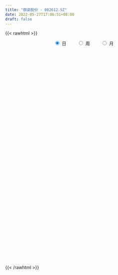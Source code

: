 ```yaml
---
title: "朗姿股份 - 002612.SZ"
date: 2022-05-27T17:06:51+08:00
draft: false
---
```

{{< rawhtml >}}
    <div style="text-align: center">
        <label style="padding: 1rem;"><input style="margin-right: .5rem" type="radio" name="period" value="D" checked onclick="period_change(this)">日</label>
        <label style="padding: 1rem;"><input style="margin-right: .5rem" type="radio" name="period" value="W" onclick="period_change(this)">周</label>
        <label style="padding: 1rem;"><input style="margin-right: .5rem" type="radio" name="period" value="M" onclick="period_change(this)">月</label>
    </div>
    <div id="chart" style="height: 700px;"></div> 
    <script type="text/javascript">
        const D_v = [310631.36,425693.3,409890.22,344516.29,262162.11,371161.93,267920.85,376290.76,385379.38,337980.72,386288.9,343400.74,258815.56,250822.37,29367.0,24823.0,506284.8,424571.16,536914.5600000001,269111.89,269158.44,255963.51,375564.66,415503.41,367550.39,293702.7,212764.24,214907.26,286503.15,251969.44,162616.78,231415.96,204926.69,167167.78,246007.13,169792.48,178395.83,139246.17,157428.24,136965.64,264406.55,207703.53,144539.77,97671.11,121787.31,140296.24,151055.47,146190.39,198670.14,220485.63,168767.34,130210.46,149499.56,176443.77,156680.26,116673.11,117609.89,98645.2,99963.13,237438.19,216200.37,121372.46,100982.26,179048.1,142438.53,195110.05,121653.25,157833.96,198913.76,126090.48,111410.86,102300.83,83671.05,125235.09,118481.69,116222.72,90780.9,87936.57,162422.75,129323.47,85417.24,75811.0,67482.25,70230.21,103222.95,94545.6,156617.04,187710.48,129155.0,95420.63,215328.95,346995.33,280716.19,268784.33,137795.52,228022.8,335657.93,464150.95,632399.55,581780.03,406167.5,308202.06,373845.22,607247.16,537164.3100000001,358149.77,294947.93,238737.59,216583.17,320311.86,389807.46,488548.23,479246.72,349982.71,339636.25,269777.85,275332.05,197838.3,169878.99,180676.34,151694.61,261870.09,239035.59,188687.92,181365.14,220607.14,172977.75,237407.06,295436.86,223906.06,132229.25,140266.33,111567.04,123274.46,75512.71,119253.71,230823.71,154209.93,118381.1,300237.5,323427.09,154789.0,149615.17,127547.0,112069.0,135772.15,84406.32,94372.0,78860.81,111310.88,104272.94,62323.0,86225.21,83985.28,82692.96,57569.62,62296.6,133010.07,81426.18,116272.72,74344.25,172850.37,101552.55,70447.46,73184.02,56023.0,101580.19,55247.06,79709.94,66921.48,53304.42,68243.34,43914.5,60995.04,71849.06,48566.0,52936.0,57052.92,65514.0,51969.75,81263.5,68745.18,85278.34,76967.4,40039.4,99208.88,86696.0,110563.75,121212.08,280702.72,206278.77,107916.6,108404.27,213749.73,169510.27,196828.39,149701.48,127467.82,130612.34,139658.62,121015.64,145973.06,118692.72,245003.02,160208.42,85236.6,66078.44,108467.24,66451.24,160181.41,102875.45,88023.21,139533.29,110371.02,65632.35,61821.55,75851.0,85584.2,74757.58,79432.64,56498.0,186649.81,121936.4,57782.84,103674.92,171058.36,373524.77,348617.26,183083.62,258299.24,201940.87,171515.2,213859.2,243024.73,176067.13,117454.67,119386.6,227368.59,249129.51,158009.97,268820.47,313760.68,266453.62,169789.66,170311.92,111561.48,132291.48,75137.86,86347.0,94587.28]
const D_histogram = [0.0,0.1427026781,0.2522410762,0.2275002694,0.2259178828,0.4331264765,0.5265960284,0.821099809,0.9255740194,1.2230050102,1.2855942842,1.0888599805,0.8807525604,0.5266488123,-0.1457857684,-0.9421989198,-1.4381840495,-1.7641645115,-2.1305438366,-2.2857140884,-2.4118620609,-2.2946030995,-1.9216884029,-1.3072995695,-0.7103180431,-0.2756933634,-0.069002603,0.1769517181,0.5540941375,0.7146311033,0.7217524997,0.7340758877,0.5380442533,0.417717353,0.1402617993,0.0721966415,-0.119352822,-0.1731317866,-0.1906200727,-0.233482291,-0.057977143,-0.1066643952,-0.2541852401,-0.2847239159,-0.2160780677,-0.1241092163,-0.1599064012,-0.3003472747,-0.6317090074,-0.885236455,-0.9642663616,-0.9282221303,-0.8051474882,-0.6098043704,-0.453319957,-0.3321904502,-0.2879529947,-0.2272023143,-0.1038850846,0.1124085323,0.1252180346,0.1358897179,0.1296742475,0.2239472429,0.2187606414,0.1356917428,0.0901778554,0.005289084,0.0865064313,0.1850563762,0.2435715843,0.226146111,0.2061928938,0.1437498795,0.0742134072,0.0841172185,0.0595006268,0.0814106906,0.211558904,0.304602897,0.3483972597,0.3601475973,0.363778249,0.3287531813,0.2814352373,0.2659038152,0.251996581,0.1352392534,0.130861193,0.1457973954,0.2253309587,0.3859805823,0.2754643815,0.0205739507,-0.1098287474,-0.0000417765,0.2717670756,0.6487671453,0.9428220665,1.2126353896,1.2288993538,1.1859746131,1.0844388196,1.0894166328,1.061408316,0.8228737251,0.664039867,0.4605036507,0.235378103,0.1126467282,0.2504477122,0.2955000428,0.348945346,0.3044986379,0.298610272,0.1531443932,-0.0923129278,-0.2354792294,-0.3154242559,-0.4216712526,-0.5129842087,-0.4217785474,-0.3616687992,-0.2959345074,-0.2849676338,-0.2412447726,-0.1863913917,-0.0619182807,-0.0131500985,-0.0934927391,-0.1475883206,-0.2407728412,-0.2579355759,-0.324240944,-0.3424664484,-0.3141424016,-0.4903452701,-0.5163530172,-0.5248150329,-0.2902582054,-0.1773067726,-0.0758927979,-0.0219533065,-0.0216072919,-0.0241890429,-0.1024438793,-0.166357504,-0.1601168174,-0.1526248108,-0.2088492221,-0.2715921616,-0.278353142,-0.2132989785,-0.2127320679,-0.1768245336,-0.1438580302,-0.0930753559,-0.1778037452,-0.1766950651,-0.2541815086,-0.2505677568,-0.1236263578,-0.0661571476,-0.0499881918,-0.0846898178,-0.0835318034,-0.1223092908,-0.1550880808,-0.2120295099,-0.2181060807,-0.1831895957,-0.2203569834,-0.216015216,-0.2536764746,-0.2008783528,-0.1262389746,-0.0396203855,0.0551615672,0.1116752089,0.1148207036,0.1664142724,0.2312503574,0.2902498878,0.2863154202,0.2897138937,0.3351606407,0.2934115801,0.3185068949,0.2545458088,0.3538805607,0.3797971373,0.3906575849,0.3861541958,0.4447673165,0.4405751291,0.4587747034,0.3409523281,0.2715468784,0.2284877148,0.1028464469,-0.1071325441,-0.3887154655,-0.5221182347,-0.4319314341,-0.3853121166,-0.3299132894,-0.3049871563,-0.2295728289,-0.1891230675,-0.1314345073,-0.0669419192,-0.0294927041,0.0599479256,0.0782331288,0.0839678246,0.0717714542,0.0098832361,-0.0761000529,-0.1852683648,-0.1790172846,-0.2171295657,-0.127392758,-0.094677157,-0.0679299058,-0.0097947415,0.1007264334,0.2961329403,0.4138482419,0.3149336139,0.2544619995,0.1791942913,0.0433067249,0.094704962,0.1559191114,0.1763253551,0.1869131532,0.1782405408,0.2022166274,0.2972690117,0.3086803885,0.4571802689,0.5270628523,0.5485485834,0.5028619959,0.4731196635,0.4264100926,0.267157888,0.1561482328,0.0763722526,0.0086936763]
const D_fast = [0.0,0.1783783476,0.3509770148,0.3831112753,0.4380083594,0.7534985722,0.9786171313,1.4783958641,1.8142635794,2.4174458227,2.8014336677,2.8769143592,2.8889950792,2.6665535342,1.9576725113,0.92570963,0.0701784879,-0.6968431019,-1.5958583862,-2.3224571601,-3.0515706478,-3.5079624613,-3.6154698654,-3.3279059244,-2.9085039087,-2.5428025698,-2.3533624603,-2.0631702096,-1.5475042559,-1.2083095142,-1.0207499929,-0.8249076329,-0.8864282041,-0.9023257661,-1.14471587,-1.1947318674,-1.4161195364,-1.5131814476,-1.5783247519,-1.679557543,-1.5185466808,-1.5939000317,-1.8049671866,-1.9066868415,-1.8920605102,-1.8311189628,-1.906892748,-2.1224204401,-2.6117094247,-3.0865459861,-3.4066424831,-3.6026537843,-3.6808660143,-3.6379739891,-3.594819565,-3.5567376707,-3.5844884638,-3.580538362,-3.4831924034,-3.2387966535,-3.1946826426,-3.1500385298,-3.1238354383,-2.9735756322,-2.9240720733,-2.9732180362,-2.9961874598,-3.0797539602,-2.9769100051,-2.8320959661,-2.7126878619,-2.6735768075,-2.6419818013,-2.6684873456,-2.7194704662,-2.6885373502,-2.6982787853,-2.6560160488,-2.4729781094,-2.3037833921,-2.1728897146,-2.0711024776,-1.9765272637,-1.9293640361,-1.9063231708,-1.855378639,-1.8062867279,-1.8892342423,-1.8608970043,-1.8095114532,-1.6736451501,-1.416500381,-1.4581504864,-1.7078974295,-1.8657573145,-1.7559807877,-1.4162301667,-0.8770383106,-0.3472778729,0.2256942977,0.5491831003,0.8027520129,0.9723259243,1.2496578957,1.4870016579,1.4541854983,1.4613616069,1.3729513033,1.2066702813,1.1121005886,1.3125135006,1.431440842,1.5721224816,1.6038004331,1.6725646351,1.5653848546,1.2968493017,1.0948131927,0.9360121022,0.7243472923,0.5047882841,0.4905493086,0.460241857,0.4519925219,0.3917174871,0.3751291551,0.3833846881,0.4923782289,0.5378588864,0.434143061,0.3431503994,0.1897726685,0.1081260398,-0.0392395643,-0.1430816808,-0.1932932343,-0.4920824204,-0.6471784217,-0.7868441957,-0.6248519196,-0.55622718,-0.4737864047,-0.42533524,-0.4303910483,-0.43902006,-0.5428858663,-0.6483888669,-0.6821773847,-0.7128415808,-0.8212782976,-0.9519192775,-1.0282685435,-1.0165391246,-1.0691552309,-1.07745383,-1.0804518342,-1.0529379988,-1.1821173244,-1.2251824106,-1.3662142313,-1.4252424186,-1.3292076091,-1.2882776858,-1.284605778,-1.3404798585,-1.3602047949,-1.429559605,-1.5011104151,-1.6110592217,-1.6716623127,-1.6825432266,-1.7747998602,-1.8244618967,-1.9255422741,-1.9229637404,-1.8798841059,-1.8031706132,-1.6945982687,-1.6101658247,-1.5783151541,-1.4851180173,-1.3624693429,-1.2309073405,-1.1632629531,-1.0874360061,-0.9581990989,-0.9265952645,-0.821873226,-0.8221978599,-0.6343929679,-0.5135271069,-0.4050022631,-0.3129671033,-0.1431621535,-0.0372105586,0.0956826916,0.0630983983,0.0615796682,0.0756424333,-0.0242872229,-0.2610493498,-0.6398111376,-0.9037434655,-0.9215395234,-0.9712482351,-0.9983277302,-1.0496483862,-1.0316272661,-1.0384582715,-1.0136283382,-0.9658712299,-0.9357951908,-0.8313675797,-0.7935240943,-0.7667974423,-0.7610509492,-0.8204683583,-0.9254766605,-1.0809620636,-1.1194653045,-1.2118599771,-1.1539713589,-1.1449250471,-1.1351602724,-1.0794737934,-0.9437710102,-0.6743312683,-0.4531539062,-0.4733351306,-0.4701912452,-0.5006603806,-0.6257212658,-0.5506467882,-0.4504528609,-0.3859652784,-0.3286491921,-0.2927616693,-0.2182314258,-0.0488617886,0.0397196854,0.302514633,0.5041629295,0.6627858064,0.7428147179,0.8313523014,0.8912452536,0.798782521,0.726809924,0.666127007,0.6006218497]
const D_slow = [0.0,0.0356756695,0.0987359386,0.1556110059,0.2120904766,0.3203720957,0.4520211028,0.6572960551,0.88868956,1.1944408125,1.5158393835,1.7880543787,2.0082425188,2.1399047219,2.1034582798,1.8679085498,1.5083625374,1.0673214096,0.5346854504,-0.0367430717,-0.6397085869,-1.2133593618,-1.6937814625,-2.0206063549,-2.1981858657,-2.2671092065,-2.2843598572,-2.2401219277,-2.1015983933,-1.9229406175,-1.7425024926,-1.5589835207,-1.4244724573,-1.3200431191,-1.2849776693,-1.2669285089,-1.2967667144,-1.3400496611,-1.3877046792,-1.446075252,-1.4605695377,-1.4872356365,-1.5507819465,-1.6219629255,-1.6759824425,-1.7070097465,-1.7469863468,-1.8220731655,-1.9800004173,-2.2013095311,-2.4423761215,-2.674431654,-2.8757185261,-3.0281696187,-3.1414996079,-3.2245472205,-3.2965354692,-3.3533360477,-3.3793073189,-3.3512051858,-3.3199006771,-3.2859282477,-3.2535096858,-3.1975228751,-3.1428327147,-3.108909779,-3.0863653152,-3.0850430442,-3.0634164364,-3.0171523423,-2.9562594462,-2.8997229185,-2.848174695,-2.8122372252,-2.7936838734,-2.7726545687,-2.7577794121,-2.7374267394,-2.6845370134,-2.6083862892,-2.5212869742,-2.4312500749,-2.3403055127,-2.2581172173,-2.187758408,-2.1212824542,-2.058283309,-2.0244734956,-1.9917581974,-1.9553088485,-1.8989761088,-1.8024809633,-1.7336148679,-1.7284713802,-1.7559285671,-1.7559390112,-1.6879972423,-1.525805456,-1.2900999393,-0.9869410919,-0.6797162535,-0.3832226002,-0.1121128953,0.1602412629,0.4255933419,0.6313117732,0.7973217399,0.9124476526,0.9712921783,0.9994538604,1.0620657884,1.1359407991,1.2231771356,1.2993017951,1.3739543631,1.4122404614,1.3891622295,1.3302924221,1.2514363581,1.146018545,1.0177724928,0.912327856,0.8219106562,0.7479270293,0.6766851209,0.6163739277,0.5697760798,0.5542965096,0.551008985,0.5276358002,0.49073872,0.4305455097,0.3660616158,0.2850013797,0.1993847676,0.1208491672,-0.0017371503,-0.1308254046,-0.2620291628,-0.3345937142,-0.3789204073,-0.3978936068,-0.4033819334,-0.4087837564,-0.4148310171,-0.440441987,-0.482031363,-0.5220605673,-0.56021677,-0.6124290755,-0.6803271159,-0.7499154014,-0.8032401461,-0.856423163,-0.9006292964,-0.936593804,-0.9598626429,-1.0043135792,-1.0484873455,-1.1120327227,-1.1746746619,-1.2055812513,-1.2221205382,-1.2346175862,-1.2557900406,-1.2766729915,-1.3072503142,-1.3460223344,-1.3990297118,-1.453556232,-1.4993536309,-1.5544428768,-1.6084466808,-1.6718657994,-1.7220853876,-1.7536451313,-1.7635502277,-1.7497598359,-1.7218410336,-1.6931358577,-1.6515322896,-1.5937197003,-1.5211572283,-1.4495783733,-1.3771498999,-1.2933597397,-1.2200068446,-1.1403801209,-1.0767436687,-0.9882735286,-0.8933242442,-0.795659848,-0.6991212991,-0.5879294699,-0.4777856877,-0.3630920118,-0.2778539298,-0.2099672102,-0.1528452815,-0.1271336698,-0.1539168058,-0.2510956722,-0.3816252308,-0.4896080893,-0.5859361185,-0.6684144408,-0.7446612299,-0.8020544371,-0.849335204,-0.8821938309,-0.8989293107,-0.9063024867,-0.8913155053,-0.8717572231,-0.8507652669,-0.8328224034,-0.8303515944,-0.8493766076,-0.8956936988,-0.94044802,-0.9947304114,-1.0265786009,-1.0502478901,-1.0672303666,-1.069679052,-1.0444974436,-0.9704642086,-0.8670021481,-0.7882687446,-0.7246532447,-0.6798546719,-0.6690279907,-0.6453517502,-0.6063719723,-0.5622906335,-0.5155623453,-0.4710022101,-0.4204480532,-0.3461308003,-0.2689607032,-0.1546656359,-0.0228999229,0.114237223,0.239952722,0.3582326379,0.464835161,0.531624633,0.5706616912,0.5897547544,0.5919281735]
const D_data = [['2021-05-18', 54.2123, 55.7229, 53.1688, 56.7167],['2021-05-19', 55.6533, 57.959, 54.4608, 61.1988],['2021-05-20', 56.8658, 58.3962, 56.8658, 63.0572],['2021-05-21', 58.1378, 57.154, 54.0732, 59.4994],['2021-05-24', 56.7565, 57.5813, 55.7328, 58.8335],['2021-05-25', 57.5714, 61.0596, 56.7664, 62.133],['2021-05-26', 61.7156, 60.8907, 59.6584, 62.5106],['2021-05-27', 60.2845, 65.0846, 58.1577, 66.5455],['2021-05-28', 64.6075, 64.5976, 64.5976, 69.5468],['2021-05-31', 64.6572, 69.1194, 63.3852, 70.4313],['2021-06-01', 69.8747, 68.3542, 65.1442, 71.1567],['2021-06-02', 66.0883, 65.9293, 62.61, 67.271],['2021-06-03', 64.5976, 65.7504, 63.9119, 68.0759],['2021-06-04', 64.5976, 63.256, 62.6696, 66.3169],['2021-06-07', 56.9353, 56.9353, 56.9353, 56.9353],['2021-06-08', 51.2408, 51.2408, 51.2408, 51.2408],['2021-06-09', 48.7563, 50.7837, 48.7563, 55.5539],['2021-06-10', 48.9948, 49.5811, 48.1401, 51.847],['2021-06-11', 49.8197, 45.745, 44.9301, 50.3464],['2021-06-15', 46.709, 45.2382, 44.9003, 46.8482],['2021-06-16', 44.7214, 42.9027, 42.8431, 45.4668],['2021-06-17', 43.9959, 43.9065, 43.0121, 44.5624],['2021-06-18', 43.9264, 46.5401, 43.0319, 46.9078],['2021-06-21', 45.7947, 50.6843, 45.6059, 51.1812],['2021-06-22', 50.4557, 52.6421, 49.7501, 53.9638],['2021-06-23', 52.6421, 52.6918, 51.1812, 54.6198],['2021-06-24', 52.5526, 51.1116, 50.8333, 53.2185],['2021-06-25', 51.5787, 52.5526, 51.2309, 54.1427],['2021-06-28', 52.7812, 55.872, 52.334, 55.9117],['2021-06-29', 55.1564, 54.8384, 53.1986, 56.4384],['2021-06-30', 54.2521, 53.6856, 53.4471, 55.2657],['2021-07-01', 53.6657, 54.1527, 52.7613, 56.2397],['2021-07-02', 54.4309, 51.3402, 51.1911, 54.6595],['2021-07-05', 51.9564, 51.6185, 50.8333, 52.97],['2021-07-06', 52.1253, 48.6072, 47.1861, 52.175],['2021-07-07', 48.2991, 50.1973, 47.7327, 51.1017],['2021-07-08', 50.2868, 47.7426, 47.3848, 50.565],['2021-07-09', 47.3053, 48.4979, 46.8084, 48.647],['2021-07-12', 48.16, 48.4184, 47.1662, 49.5215],['2021-07-13', 48.001, 47.5637, 46.7587, 49.124],['2021-07-14', 47.2258, 50.3364, 46.8184, 51.6185],['2021-07-15', 49.1836, 47.5935, 46.7687, 49.3327],['2021-07-16', 47.07, 45.46, 45.2, 47.07],['2021-07-19', 45.02, 46.0, 44.5, 46.42],['2021-07-20', 46.12, 46.91, 45.9, 47.65],['2021-07-21', 47.55, 47.26, 47.0, 48.8],['2021-07-22', 47.1, 45.45, 45.2, 47.76],['2021-07-23', 45.44, 43.22, 42.5, 45.44],['2021-07-26', 42.81, 38.9, 38.9, 42.89],['2021-07-27', 38.88, 37.38, 37.12, 39.49],['2021-07-28', 37.08, 37.59, 35.13, 38.55],['2021-07-29', 38.1, 37.79, 37.0, 38.36],['2021-07-30', 37.01, 38.22, 36.39, 38.8],['2021-08-02', 37.45, 39.0, 36.27, 39.2],['2021-08-03', 38.84, 38.6, 38.22, 39.86],['2021-08-04', 38.47, 38.14, 37.6, 38.47],['2021-08-05', 37.6, 36.91, 36.88, 37.88],['2021-08-06', 37.37, 36.72, 36.68, 37.64],['2021-08-09', 36.0, 37.39, 35.5, 38.2],['2021-08-10', 37.39, 39.0, 36.91, 41.0],['2021-08-11', 38.46, 36.69, 36.5, 38.72],['2021-08-12', 37.01, 36.36, 36.2, 37.27],['2021-08-13', 36.0, 35.8, 35.6, 36.78],['2021-08-16', 36.11, 36.98, 35.55, 38.1],['2021-08-17', 36.84, 35.7, 35.18, 37.16],['2021-08-18', 35.8, 34.18, 33.36, 35.92],['2021-08-19', 33.95, 33.95, 33.59, 34.58],['2021-08-20', 33.28, 32.7, 32.15, 33.64],['2021-08-23', 33.03, 34.37, 32.8, 34.65],['2021-08-24', 34.45, 34.75, 33.91, 35.25],['2021-08-25', 34.05, 34.42, 33.92, 35.1],['2021-08-26', 34.35, 33.35, 33.34, 34.73],['2021-08-27', 33.18, 32.98, 32.85, 33.6],['2021-08-30', 32.21, 31.96, 31.4, 32.79],['2021-08-31', 31.97, 31.2, 30.82, 32.8],['2021-09-01', 31.19, 31.7, 31.01, 32.07],['2021-09-02', 32.0, 30.89, 30.84, 32.1],['2021-09-03', 30.61, 31.13, 30.42, 31.84],['2021-09-06', 31.0, 32.63, 30.87, 33.16],['2021-09-07', 32.0, 32.6, 31.71, 32.73],['2021-09-08', 32.58, 32.25, 32.04, 33.19],['2021-09-09', 32.32, 31.93, 31.7, 32.79],['2021-09-10', 31.74, 31.82, 31.51, 32.2],['2021-09-13', 31.6, 31.2, 31.08, 32.25],['2021-09-14', 31.22, 30.75, 30.51, 32.14],['2021-09-15', 30.43, 30.89, 29.8, 31.1],['2021-09-16', 30.75, 30.74, 30.7, 32.5],['2021-09-17', 30.2, 28.96, 28.03, 30.24],['2021-09-22', 28.3, 29.86, 28.24, 30.4],['2021-09-23', 29.86, 29.96, 29.62, 30.68],['2021-09-24', 29.96, 30.9, 29.36, 32.0],['2021-09-27', 30.33, 32.55, 29.7, 33.08],['2021-09-28', 32.04, 29.3, 29.3, 32.1],['2021-09-29', 28.37, 26.37, 26.37, 28.38],['2021-09-30', 25.99, 26.6, 25.66, 26.94],['2021-10-08', 26.65, 29.26, 26.65, 29.26],['2021-10-11', 29.66, 32.19, 29.5, 32.19],['2021-10-12', 33.05, 35.41, 30.93, 35.41],['2021-10-13', 36.0, 36.63, 34.68, 38.9],['2021-10-14', 36.89, 38.56, 35.18, 39.1],['2021-10-15', 36.88, 37.02, 35.98, 38.2],['2021-10-18', 37.38, 37.1, 36.05, 37.95],['2021-10-19', 36.33, 36.85, 35.7, 38.9],['2021-10-20', 37.01, 38.8, 36.4, 40.54],['2021-10-21', 37.67, 39.23, 36.47, 40.77],['2021-10-22', 38.5, 36.7, 36.7, 39.21],['2021-10-25', 35.66, 37.32, 35.12, 37.95],['2021-10-26', 36.88, 36.35, 35.89, 37.79],['2021-10-27', 36.12, 35.33, 35.1, 36.78],['2021-10-28', 35.63, 35.95, 35.35, 37.83],['2021-10-29', 35.4, 39.55, 35.33, 39.55],['2021-11-01', 40.5, 39.26, 38.76, 41.1],['2021-11-02', 40.14, 40.06, 39.41, 41.86],['2021-11-03', 39.33, 39.3, 37.68, 40.85],['2021-11-04', 39.45, 40.08, 38.69, 40.76],['2021-11-05', 39.55, 38.3, 38.3, 39.87],['2021-11-08', 37.5, 36.21, 34.5, 37.53],['2021-11-09', 36.01, 36.5, 35.76, 37.58],['2021-11-10', 36.36, 36.65, 35.83, 37.63],['2021-11-11', 36.44, 35.69, 35.21, 36.7],['2021-11-12', 35.49, 35.12, 35.11, 36.0],['2021-11-15', 35.02, 37.17, 34.7, 37.48],['2021-11-16', 36.8, 37.0, 36.61, 38.05],['2021-11-17', 37.16, 37.26, 36.35, 37.83],['2021-11-18', 36.8, 36.65, 36.65, 38.0],['2021-11-19', 36.36, 37.09, 35.35, 37.45],['2021-11-22', 37.1, 37.41, 36.75, 37.95],['2021-11-23', 37.1, 38.75, 36.82, 39.0],['2021-11-24', 38.5, 38.32, 37.79, 40.0],['2021-11-25', 38.1, 36.65, 36.1, 38.81],['2021-11-26', 36.43, 36.59, 35.8, 37.2],['2021-11-29', 35.99, 35.61, 35.35, 36.35],['2021-11-30', 35.6, 36.12, 35.4, 36.31],['2021-12-01', 35.89, 35.09, 34.99, 35.98],['2021-12-02', 35.1, 35.23, 34.88, 35.36],['2021-12-03', 35.36, 35.6, 34.9, 36.34],['2021-12-06', 35.4, 32.32, 32.3, 35.6],['2021-12-07', 32.0, 33.24, 30.45, 33.63],['2021-12-08', 32.99, 32.92, 32.01, 33.37],['2021-12-09', 33.0, 36.21, 32.9, 36.21],['2021-12-10', 36.2, 35.39, 35.31, 37.19],['2021-12-13', 35.38, 35.67, 35.01, 35.98],['2021-12-14', 35.36, 35.4, 35.24, 36.45],['2021-12-15', 35.47, 34.8, 34.79, 36.2],['2021-12-16', 34.5, 34.68, 34.35, 35.59],['2021-12-17', 34.52, 33.4, 33.24, 34.72],['2021-12-20', 33.05, 33.02, 33.0, 33.78],['2021-12-21', 32.82, 33.54, 32.73, 34.33],['2021-12-22', 33.5, 33.39, 33.06, 33.88],['2021-12-23', 33.2, 32.23, 32.14, 33.3],['2021-12-24', 32.22, 31.54, 31.4, 32.52],['2021-12-27', 31.39, 31.73, 31.06, 32.0],['2021-12-28', 31.73, 32.48, 31.66, 32.76],['2021-12-29', 32.83, 31.56, 31.53, 32.84],['2021-12-30', 31.4, 31.82, 31.2, 32.82],['2021-12-31', 31.66, 31.71, 31.56, 32.2],['2022-01-04', 31.59, 31.93, 31.57, 32.29],['2022-01-05', 31.71, 29.89, 29.71, 31.8],['2022-01-06', 29.65, 30.45, 29.58, 30.94],['2022-01-07', 30.44, 28.93, 28.6, 30.44],['2022-01-10', 28.92, 29.38, 28.38, 29.66],['2022-01-11', 29.3, 30.96, 29.16, 31.82],['2022-01-12', 30.36, 30.34, 29.6, 30.94],['2022-01-13', 30.05, 29.8, 29.61, 30.55],['2022-01-14', 29.61, 28.88, 28.85, 29.97],['2022-01-17', 28.78, 28.99, 28.5, 29.3],['2022-01-18', 28.99, 28.12, 27.5, 28.99],['2022-01-19', 28.12, 27.7, 27.58, 28.3],['2022-01-20', 27.5, 26.81, 26.7, 27.85],['2022-01-21', 26.65, 26.9, 26.5, 27.5],['2022-01-24', 27.1, 27.12, 26.52, 27.3],['2022-01-25', 26.97, 25.83, 25.81, 27.36],['2022-01-26', 25.72, 25.86, 25.5, 26.1],['2022-01-27', 25.91, 24.82, 24.62, 25.98],['2022-01-28', 24.97, 25.57, 24.85, 25.78],['2022-02-07', 25.97, 25.81, 25.35, 26.07],['2022-02-08', 25.92, 26.08, 25.4, 26.31],['2022-02-09', 25.97, 26.43, 25.81, 26.57],['2022-02-10', 26.45, 26.18, 26.1, 27.12],['2022-02-11', 26.24, 25.52, 25.51, 26.28],['2022-02-14', 25.36, 26.15, 25.18, 26.85],['2022-02-15', 26.14, 26.56, 25.9, 26.95],['2022-02-16', 26.52, 26.81, 26.2, 27.1],['2022-02-17', 26.55, 26.19, 26.15, 26.86],['2022-02-18', 26.2, 26.31, 25.81, 26.44],['2022-02-21', 26.3, 27.03, 26.11, 27.5],['2022-02-22', 26.71, 26.02, 25.87, 27.07],['2022-02-23', 26.2, 26.89, 26.18, 27.18],['2022-02-24', 26.87, 25.74, 25.3, 27.18],['2022-02-25', 25.8, 27.98, 25.8, 28.31],['2022-02-28', 27.12, 27.56, 27.06, 28.1],['2022-03-01', 27.38, 27.66, 27.21, 27.8],['2022-03-02', 27.46, 27.69, 27.08, 28.06],['2022-03-03', 27.65, 28.87, 27.47, 29.12],['2022-03-04', 28.51, 28.51, 28.42, 29.49],['2022-03-07', 28.21, 29.13, 27.0, 29.3],['2022-03-08', 28.61, 27.43, 27.23, 28.97],['2022-03-09', 27.44, 27.74, 25.5, 28.17],['2022-03-10', 28.08, 27.94, 27.4, 28.77],['2022-03-11', 27.1, 26.56, 26.03, 27.31],['2022-03-14', 26.05, 24.57, 24.55, 26.05],['2022-03-15', 24.0, 22.11, 22.11, 24.0],['2022-03-16', 22.0, 22.43, 21.08, 22.6],['2022-03-17', 22.77, 24.67, 22.77, 24.67],['2022-03-18', 24.61, 24.09, 23.67, 24.91],['2022-03-21', 23.97, 24.1, 23.73, 24.5],['2022-03-22', 24.02, 23.58, 23.51, 24.02],['2022-03-23', 23.58, 24.16, 23.23, 24.55],['2022-03-24', 23.96, 23.75, 23.69, 24.2],['2022-03-25', 23.96, 23.98, 23.58, 25.34],['2022-03-28', 23.58, 24.19, 23.1, 24.6],['2022-03-29', 24.32, 23.96, 23.8, 25.07],['2022-03-30', 23.93, 24.84, 23.57, 25.26],['2022-03-31', 24.73, 24.17, 24.1, 25.23],['2022-04-01', 23.99, 24.02, 23.62, 24.38],['2022-04-06', 24.0, 23.72, 23.48, 24.36],['2022-04-07', 24.1, 22.81, 22.79, 24.1],['2022-04-08', 22.8, 21.96, 21.93, 22.99],['2022-04-11', 21.85, 20.91, 20.65, 21.9],['2022-04-12', 20.58, 21.8, 20.3, 21.8],['2022-04-13', 21.36, 20.86, 20.74, 21.55],['2022-04-14', 21.0, 22.32, 21.0, 22.95],['2022-04-15', 21.8, 21.7, 21.58, 22.43],['2022-04-18', 21.2, 21.57, 20.9, 21.72],['2022-04-19', 21.68, 22.01, 21.36, 22.68],['2022-04-20', 21.8, 23.01, 21.68, 24.08],['2022-04-21', 22.82, 24.92, 22.71, 25.31],['2022-04-22', 24.27, 24.95, 23.43, 25.68],['2022-04-25', 23.86, 22.46, 22.46, 23.86],['2022-04-26', 20.92, 22.63, 20.25, 24.08],['2022-04-27', 22.01, 22.15, 20.85, 22.91],['2022-04-28', 21.9, 20.81, 20.6, 22.5],['2022-04-29', 21.09, 22.89, 21.01, 22.89],['2022-05-05', 22.98, 23.33, 22.51, 23.66],['2022-05-06', 22.99, 23.09, 22.71, 24.0],['2022-05-09', 22.99, 23.12, 22.77, 23.58],['2022-05-10', 22.73, 22.96, 22.15, 23.28],['2022-05-11', 23.0, 23.5, 22.99, 24.56],['2022-05-12', 23.33, 24.86, 23.3, 25.5],['2022-05-13', 24.95, 24.3, 24.13, 25.48],['2022-05-16', 24.55, 26.73, 24.55, 26.73],['2022-05-17', 27.48, 26.72, 26.32, 27.75],['2022-05-18', 26.4, 26.8, 25.8, 28.04],['2022-05-19', 25.92, 26.34, 25.8, 26.73],['2022-05-20', 26.34, 26.77, 26.34, 27.66],['2022-05-23', 26.77, 26.77, 26.35, 27.3],['2022-05-24', 26.58, 25.15, 25.05, 26.59],['2022-05-25', 25.0, 25.27, 24.83, 25.47],['2022-05-26', 25.4, 25.32, 24.5, 25.66],['2022-05-27', 25.54, 25.19, 24.9, 26.11]]
const W_v = [96215.69,93857.73,91096.12,92625.1,79859.45,120365.5,94681.45,94167.0,172755.95,165635.99,102192.53,74468.8,94446.63,85459.5,163954.85,378275.24,212423.89,151676.24,83300.74,54472.53,78785.97,76293.46,56387.41,62691.97,103620.03,91405.22,115361.86,76035.86,184714.22,100555.02,42362.44,30915.16,98689.06,113418.27,224531.31,132100.28,68541.32,51908.77,100402.48,90745.56,107186.37,58518.85,180416.97,348766.18,193294.29,339376.37,331452.54,169920.09,134382.31,130897.4,116158.9,76885.99,87992.36,84656.03,73215.08,77736.48,83892.44,239729.03,140872.77,64219.3,42938.92,57259.43,39901.23,74267.0,51164.88,78660.39,108726.83,91678.03,169621.99,169330.26,180405.87,102787.45,62682.29,45111.59,86472.9,39223.96,59541.95,71756.83,61449.69,78607.34,93524.0,188189.41,225360.67,298429.0600000001,273832.2,211716.74,170173.27,214656.73,187509.77,141838.25,117669.12,44479.08,107479.26,83916.86,70813.0,79706.58,51648.04,58404.24,75621.4,236161.62,152228.26,78640.24,50109.23,37804.02,36183.7,47272.04,34849.12,50120.6,50494.58,64405.04,76664.52,77557.44,63880.95,7134.0,81645.63,128039.04,690460.1000000001,241934.27,84146.79,70848.93,91845.41,47099.62,45094.38,60427.38,87198.09,348802.67,370264.02,284090.57,166278.59,129820.45,165183.2,174180.61,162557.04,269069.84,521098.17,263976.28,127313.52,149072.26,521510.1800000001,335726.21,166555.51,93957.08,71867.02,45654.2,153803.83,420358.13,239901.86,321293.9,1439403.3100000001,1724326.26,529450.95,1002159.26,963222.4400000001,570298.98,372232.34,201270.17,350719.84,146522.5,187289.87,372010.66,335740.9,343160.3,140488.64,186909.72,155595.38,42397.24,174068.68,174596.47,146493.25,971232.76,1183343.49,2311459.2800000003,1372759.3899999999,1007038.96,1824457.55,3068991.0700000003,2724796.3899999997,2075130.1300000001,2583502.5800000001,1614140.9299999999,1759771.8900000001,1411238.6499999999,1750272.9700000002,1301076.96,988901.67,2258873.1499999999,1803102.5199999998,1571090.3300000001,1348574.53,1790309.6399999999,2308808.6100000003,1302036.52,1279607.0,1694518.5600000001,2172936.3900000001,903369.29,2132279.3199999998,1804021.51,1662915.0299999998,1577308.29,1521960.52,1169798.5,1504428.0,1137432.02,900609.39,911043.73,657000.52,867633.1299999999,666052.23,775956.4099999999,796083.8899999999,622386.98,538656.97,520456.71,612326.28,439904.58,1034291.3700000001,228022.8,2420155.96,2184608.52,1460388.01,1927191.7599999998,975420.2899999999,1091565.8799999999,1061956.98,569874.25,1127079.3300000001,679792.3200000001,473222.95,372796.07,393005.5699999999,492378.65,359481.67,298306.36,276038.67,352293.82,698383.4299999999,805859.64,744268.65,790892.8600000001,486414.9300000001,506435.3200000001,223256.75,519274.4300000001,1054658.1499999999,1028698.1299999999,419091.86,871349.34,1189136.3499999999,499925.1]
const W_histogram = [0.0,-0.0445766382,-0.054238487,-0.0560579927,-0.0480419405,-0.0130546037,0.0135740987,0.032943408,0.0560661746,0.0842987097,0.0624460922,0.0571358045,0.0611614518,0.034324947,0.0639675827,0.0803790283,0.0645816546,-0.0299582089,-0.1195672682,-0.164152631,-0.2188733044,-0.2425579928,-0.2620029054,-0.261340754,-0.2123195056,-0.1532552202,-0.0976821899,-0.0522721058,-0.0506823523,-0.058338121,-0.0595312067,-0.0453264348,-0.0121435945,0.0411972106,0.1142508468,0.0911644124,0.1255441984,0.1328573891,0.1471532021,0.1453848879,0.0875519615,0.071911712,0.09406246,0.1649192927,0.1755430698,0.1973240429,0.2007600416,0.1237879356,-0.0105126225,-0.0769146024,-0.1677553991,-0.1963365511,-0.1845423063,-0.1701987538,-0.2044884623,-0.2129753106,-0.1533049865,-0.1385903092,-0.1263815012,-0.1190628017,-0.1131472867,-0.0891585756,-0.0739011532,-0.146070566,-0.1882046798,-0.1825316222,-0.1401638103,-0.1175540346,-0.0349509388,0.0155209724,0.0239442211,0.0493779287,0.0491831988,0.0358226005,0.0340505089,0.0431692367,0.0585377088,0.0792838838,0.0871097679,0.0712123811,0.0861784201,0.12310741,0.1709923825,0.1891933628,0.2120372748,0.2427220049,0.2298980266,0.2470240396,0.2346064064,0.2169978819,0.1376924984,0.0704151379,-0.0025814922,-0.0631539517,-0.0942851178,-0.0941204263,-0.09613216,-0.0979645544,-0.0718661731,-0.0001286651,0.0182329471,-0.0131424693,-0.0379604062,-0.0548365087,-0.0706135996,-0.1042675797,-0.1184066548,-0.1113641816,-0.1033755819,-0.0699286969,-0.0196684132,0.0263128201,0.0484685945,0.0596011151,0.0855880086,0.1224550526,0.1526851604,0.1156023679,0.0804866506,0.0307688148,0.0100450732,-0.0133061855,-0.0126906796,-0.0145426511,-0.0003185389,0.067590102,0.1223243988,0.1225507576,0.1214300167,0.0592774686,-0.044259731,-0.1007331444,-0.1082762721,-0.089505561,-0.0219068502,-0.0490253214,-0.0658839062,-0.0252958812,-0.0557260007,-0.0602278492,-0.0737151223,-0.0925910435,-0.1148883688,-0.111657624,-0.0779758939,-0.0223351507,-0.011273492,0.0467698354,0.37148665,0.3881948847,0.3350372647,0.3523673438,0.3544558459,0.2395175101,0.1734117301,0.1479522727,0.1115566419,0.0648802026,0.0597268527,0.0686782317,0.0871143754,0.0278843416,-0.0091266436,-0.0670283006,-0.1424555836,-0.1529152632,-0.1458552191,-0.1468822444,-0.1551294186,0.0282297286,0.3505405527,0.5335967254,0.4955180425,0.4262466677,0.8652269274,1.1056299258,1.1233556689,1.3202119124,1.2811446963,0.9385817534,0.8148309839,0.595028213,0.7513816476,0.7670122237,0.9252668419,0.9380000663,0.9226734674,0.7229233628,0.770942751,0.7226339839,1.0232734218,1.0406243717,0.9291392408,1.228348803,1.9611904377,2.0673724074,1.9797944554,2.0759113637,2.434679637,2.3730654041,1.013891451,0.0786240196,-0.209135673,-0.5365647974,-0.9744870481,-1.4689693235,-1.9187125566,-2.4886015594,-2.87488723,-3.0822774613,-3.2987651318,-3.2863840027,-3.2596426732,-3.055776222,-2.9711661666,-2.6526424335,-2.596379993,-2.2573586045,-1.4282663844,-0.8478610612,-0.2495192319,0.0676150675,0.0685470315,0.1997453786,0.247629647,0.2089490392,0.167340486,0.012101098,-0.197953275,-0.3013521884,-0.5200564497,-0.6241594943,-0.7727209684,-0.8981176179,-0.9186879031,-0.8167760126,-0.5854159149,-0.3564663229,-0.2984848526,-0.3832072509,-0.401449288,-0.3665788112,-0.4334279944,-0.4446690802,-0.1954533208,-0.1344788759,-0.0501523964,0.1089603004,0.3867685129,0.4650665472]
const W_fast = [0.0,-0.0557207977,-0.0789422683,-0.0947762722,-0.0987707051,-0.0670470192,-0.0370247921,-0.0094196308,0.0277196794,0.0770268919,0.0707857975,0.0797594609,0.0990754712,0.0808202032,0.1264547345,0.1629609372,0.1633089771,0.0612795614,-0.0582213149,-0.1438448355,-0.253283835,-0.3376080216,-0.4225536605,-0.4872266977,-0.4912853257,-0.4705348453,-0.4393823625,-0.4070403049,-0.4181211394,-0.4403614384,-0.4564373258,-0.4535641626,-0.423417221,-0.3597771132,-0.2581607653,-0.2584560966,-0.192690261,-0.152162723,-0.1010786095,-0.0665007017,-0.1024456377,-0.1001079592,-0.0544415962,0.0576450597,0.1121546042,0.183266588,0.2368925972,0.190867475,0.0539387613,-0.0316918692,-0.1644715156,-0.2421368054,-0.2764781372,-0.3046842731,-0.3900960973,-0.4518267732,-0.4304826957,-0.4504155957,-0.469802163,-0.492249164,-0.5146204706,-0.5129214035,-0.5161392693,-0.6248263236,-0.7140116074,-0.7539714553,-0.746644596,-0.753423329,-0.6795579679,-0.6252058136,-0.6107965096,-0.5730183198,-0.56091725,-0.5653221982,-0.5585816625,-0.5386706255,-0.5086677262,-0.4681005803,-0.4384972542,-0.4365915457,-0.4000809018,-0.3323750593,-0.2417419912,-0.1762426702,-0.1003894395,-0.0090242081,0.0356263202,0.114508343,0.1607423114,0.1973832575,0.1525009986,0.1028274226,0.0291854194,-0.047175528,-0.1018779736,-0.1252433886,-0.1512881623,-0.1776116954,-0.1694798573,-0.0977745156,-0.0748546666,-0.1095157004,-0.1438237388,-0.1744089684,-0.2078394593,-0.2675603343,-0.311301073,-0.3320996453,-0.349954941,-0.3339902303,-0.2886470498,-0.2360876115,-0.2018146885,-0.1757818892,-0.1283979935,-0.0609171864,0.0074842116,-0.000697989,-0.0156920437,-0.0577176758,-0.0759301491,-0.1026079541,-0.1051651181,-0.1106527523,-0.0965082749,-0.0117021085,0.073613288,0.1044773362,0.1337140994,0.0863809185,-0.0282212138,-0.1098779133,-0.144490109,-0.1480957882,-0.08597379,-0.1253485915,-0.1586781529,-0.1244140981,-0.1687757179,-0.1883345286,-0.2202505823,-0.2622742644,-0.3132936819,-0.3379773431,-0.3237895865,-0.273732631,-0.2654893452,-0.195753559,0.221834918,0.3355918739,0.3661935702,0.4716154852,0.5623179487,0.5072589905,0.4845061431,0.4960347538,0.4875282835,0.4570718948,0.4668502581,0.492971195,0.5331859326,0.4809269841,0.4416343381,0.3669756059,0.255934427,0.2072459315,0.1778421709,0.1400945845,0.0930650557,0.283481635,0.6934275973,1.0098829513,1.0956837791,1.1329740712,1.7882610627,2.3050715426,2.6036362029,3.1305454246,3.4117643825,3.303846878,3.3838038545,3.3127581369,3.6569569833,3.8643406153,4.253911944,4.501145185,4.7164869529,4.697467689,4.9382227649,5.0705724938,5.6270302872,5.90453733,6.0253370093,6.6316337722,7.8547730164,8.4777980879,8.8851687497,9.500263499,10.4677016815,10.9993537997,9.8936527093,8.9780412829,8.637997672,8.1764273482,7.4948833355,6.6331587292,5.7037373569,4.5116979643,3.4066904862,2.4287308895,1.3875519362,0.5783370646,-0.2098322743,-0.7699098786,-1.4280913647,-1.7727282401,-2.3655607978,-2.5908790604,-2.1188534364,-1.7504133785,-1.2144513573,-0.880413291,-0.862344569,-0.6812098773,-0.5714181971,-0.5578615452,-0.5576349769,-0.7098490903,-0.9693917822,-1.1481287426,-1.4968471163,-1.7569900345,-2.0987317507,-2.4486578046,-2.6989000657,-2.8011821783,-2.7161760593,-2.5763430481,-2.5929827908,-2.773507002,-2.8921113611,-2.948885587,-3.1240917688,-3.2465001246,-3.0461476954,-3.0187929695,-2.9470045891,-2.7606518172,-2.3861514765,-2.1915868054]
const W_slow = [0.0,-0.0111441595,-0.0247037813,-0.0387182795,-0.0507287646,-0.0539924155,-0.0505988908,-0.0423630388,-0.0283464952,-0.0072718178,0.0083397053,0.0226236564,0.0379140194,0.0464952561,0.0624871518,0.0825819089,0.0987273225,0.0912377703,0.0613459533,0.0203077955,-0.0344105306,-0.0950500288,-0.1605507551,-0.2258859436,-0.2789658201,-0.3172796251,-0.3417001726,-0.354768199,-0.3674387871,-0.3820233174,-0.3969061191,-0.4082377278,-0.4112736264,-0.4009743238,-0.3724116121,-0.349620509,-0.3182344594,-0.2850201121,-0.2482318116,-0.2118855896,-0.1899975992,-0.1720196712,-0.1485040562,-0.1072742331,-0.0633884656,-0.0140574549,0.0361325555,0.0670795394,0.0644513838,0.0452227332,0.0032838834,-0.0458002543,-0.0919358309,-0.1344855193,-0.1856076349,-0.2388514626,-0.2771777092,-0.3118252865,-0.3434206618,-0.3731863622,-0.4014731839,-0.4237628278,-0.4422381161,-0.4787557576,-0.5258069276,-0.5714398331,-0.6064807857,-0.6358692943,-0.6446070291,-0.640726786,-0.6347407307,-0.6223962485,-0.6101004488,-0.6011447987,-0.5926321715,-0.5818398623,-0.5672054351,-0.5473844641,-0.5256070221,-0.5078039268,-0.4862593218,-0.4554824693,-0.4127343737,-0.365436033,-0.3124267143,-0.2517462131,-0.1942717064,-0.1325156965,-0.0738640949,-0.0196146244,0.0148085002,0.0324122846,0.0317669116,0.0159784237,-0.0075928558,-0.0311229623,-0.0551560023,-0.0796471409,-0.0976136842,-0.0976458505,-0.0930876137,-0.096373231,-0.1058633326,-0.1195724598,-0.1372258597,-0.1632927546,-0.1928944183,-0.2207354637,-0.2465793591,-0.2640615334,-0.2689786367,-0.2624004316,-0.250283283,-0.2353830042,-0.2139860021,-0.183372239,-0.1452009488,-0.1163003569,-0.0961786942,-0.0884864905,-0.0859752222,-0.0893017686,-0.0924744385,-0.0961101013,-0.096189736,-0.0792922105,-0.0487111108,-0.0180734214,0.0122840828,0.0271034499,0.0160385172,-0.0091447689,-0.0362138369,-0.0585902272,-0.0640669398,-0.0763232701,-0.0927942467,-0.099118217,-0.1130497171,-0.1281066794,-0.14653546,-0.1696832209,-0.1984053131,-0.2263197191,-0.2458136926,-0.2513974803,-0.2542158532,-0.2425233944,-0.1496517319,-0.0526030107,0.0311563054,0.1192481414,0.2078621029,0.2677414804,0.3110944129,0.3480824811,0.3759716416,0.3921916922,0.4071234054,0.4242929633,0.4460715572,0.4530426426,0.4507609817,0.4340039065,0.3983900106,0.3601611948,0.32369739,0.2869768289,0.2481944743,0.2552519064,0.3428870446,0.4762862259,0.6001657366,0.7067274035,0.9230341353,1.1994416168,1.480280534,1.8103335121,2.1306196862,2.3652651246,2.5689728706,2.7177299238,2.9055753357,3.0973283916,3.3286451021,3.5631451187,3.7938134855,3.9745443262,4.167280014,4.3479385099,4.6037568654,4.8639129583,5.0961977685,5.4032849692,5.8935825787,6.4104256805,6.9053742943,7.4243521353,8.0330220445,8.6262883956,8.8797612583,8.8994172632,8.847133345,8.7129921456,8.4693703836,8.1021280527,7.6224499136,7.0002995237,6.2815777162,5.5110083509,4.6863170679,3.8647210673,3.0498103989,2.2858663434,1.5430748018,0.8799141934,0.2308191952,-0.3335204559,-0.690587052,-0.9025523173,-0.9649321253,-0.9480283584,-0.9308916006,-0.8809552559,-0.8190478442,-0.7668105844,-0.7249754629,-0.7219501884,-0.7714385071,-0.8467765542,-0.9767906666,-1.1328305402,-1.3260107823,-1.5505401868,-1.7802121625,-1.9844061657,-2.1307601444,-2.2198767251,-2.2944979383,-2.390299751,-2.490662073,-2.5823067758,-2.6906637744,-2.8018310445,-2.8506943747,-2.8843140936,-2.8968521927,-2.8696121176,-2.7729199894,-2.6566533526]
const W_data = [['2017-07-14', 12.6929, 12.3528, 12.1598, 12.7848],['2017-07-21', 12.2793, 11.6543, 11.498, 12.3528],['2017-07-28', 11.544, 11.9025, 11.544, 12.1047],['2017-08-04', 11.9392, 11.9208, 11.8381, 12.215],['2017-08-11', 11.9208, 12.0127, 11.9025, 12.215],['2017-08-18', 11.976, 12.4355, 11.976, 12.7756],['2017-08-25', 12.4907, 12.4907, 12.3161, 12.5826],['2017-09-01', 12.5642, 12.5366, 12.4263, 12.7113],['2017-09-08', 12.5091, 12.7297, 12.4631, 13.1708],['2017-09-15', 12.8032, 12.987, 12.7297, 13.2168],['2017-09-22', 12.9778, 12.4355, 12.408, 13.0422],['2017-09-29', 12.4355, 12.6194, 12.1598, 12.6377],['2017-10-13', 12.6653, 12.7848, 12.5458, 12.8399],['2017-10-20', 12.7756, 12.3804, 12.0955, 12.7756],['2017-10-27', 12.3804, 13.1433, 12.1139, 13.226],['2017-11-03', 13.2076, 13.1708, 12.6286, 13.9337],['2017-11-10', 13.1892, 12.8399, 12.8399, 13.3546],['2017-11-17', 12.794, 11.5808, 11.5348, 12.8859],['2017-11-24', 11.5808, 11.0936, 10.8914, 11.6635],['2017-12-01', 11.0936, 11.1856, 10.9006, 11.2867],['2017-12-08', 11.1856, 10.6341, 10.3308, 11.305],['2017-12-15', 10.6249, 10.6157, 10.3492, 10.7352],['2017-12-22', 10.6065, 10.3308, 10.1561, 10.6709],['2017-12-29', 10.3032, 10.294, 10.1194, 10.4411],['2018-01-05', 10.4411, 10.8087, 10.4135, 10.9098],['2018-01-12', 10.772, 11.0385, 10.7352, 11.158],['2018-01-19', 11.0753, 11.158, 10.6525, 11.3326],['2018-01-26', 11.158, 11.1947, 10.9282, 11.3602],['2018-02-02', 11.1028, 10.68, 10.487, 12.1322],['2018-02-09', 10.5697, 10.4503, 9.6782, 11.0017],['2018-02-14', 10.4778, 10.4043, 10.3308, 10.7536],['2018-02-23', 10.4043, 10.533, 10.3859, 10.6249],['2018-03-02', 10.533, 10.8179, 10.4962, 11.1304],['2018-03-09', 10.8179, 11.2591, 10.7076, 11.544],['2018-03-16', 11.2683, 11.8565, 11.1947, 12.3252],['2018-03-23', 11.8657, 10.8179, 10.5697, 12.2241],['2018-03-30', 10.5697, 11.6083, 10.5697, 11.6451],['2018-04-04', 11.7462, 11.4429, 11.2131, 11.7646],['2018-04-13', 11.351, 11.6635, 11.1212, 11.8933],['2018-04-20', 11.6727, 11.5808, 11.0569, 11.7738],['2018-04-27', 11.6727, 10.7811, 10.6065, 11.6727],['2018-05-04', 10.9925, 11.1488, 10.6341, 11.2683],['2018-05-11', 11.1764, 11.684, 11.1212, 12.0561],['2018-05-18', 11.6561, 12.6328, 11.6374, 12.977],['2018-05-25', 12.7351, 12.2235, 12.1677, 12.9119],['2018-06-01', 12.2607, 12.5956, 11.7584, 13.0886],['2018-06-08', 12.6514, 12.5956, 12.4282, 13.3026],['2018-06-15', 12.5584, 11.5258, 11.3956, 12.791],['2018-06-22', 11.47, 10.2886, 10.0467, 11.47],['2018-06-29', 10.3723, 10.5677, 10.1304, 10.6235],['2018-07-06', 10.5491, 9.7397, 9.4514, 10.577],['2018-07-13', 9.8235, 10.0467, 9.5444, 10.1397],['2018-07-20', 10.1025, 10.3444, 10.0467, 10.4932],['2018-07-27', 10.3816, 10.2886, 10.2514, 10.6142],['2018-08-03', 10.2979, 9.4514, 9.2374, 10.363],['2018-08-10', 9.5258, 9.4607, 9.2002, 9.6467],['2018-08-17', 9.3025, 10.27, 9.1816, 10.27],['2018-08-24', 10.2235, 9.749, 9.5444, 10.7537],['2018-08-31', 9.87, 9.6374, 9.5909, 10.2142],['2018-09-07', 9.5909, 9.4793, 9.3955, 9.8886],['2018-09-14', 9.4793, 9.349, 9.2188, 9.4886],['2018-09-21', 9.349, 9.5165, 9.1165, 9.5351],['2018-09-28', 9.47, 9.3862, 9.2746, 9.5444],['2018-10-12', 9.256, 7.9816, 7.5443, 9.2746],['2018-10-19', 7.9723, 7.8418, 7.5594, 8.1304],['2018-10-26', 7.8889, 8.1148, 7.6535, 8.5385],['2018-11-02', 8.1054, 8.4914, 7.8889, 8.5385],['2018-11-09', 8.4537, 8.2278, 8.2184, 8.5573],['2018-11-16', 8.2466, 9.1127, 8.2372, 9.3198],['2018-11-23', 9.1127, 8.9715, 8.7267, 9.8658],['2018-11-30', 8.7361, 8.529, 8.1901, 9.4893],['2018-12-07', 8.7173, 8.7738, 8.6326, 9.0939],['2018-12-14', 8.7173, 8.4726, 8.4255, 8.7832],['2018-12-21', 8.4537, 8.2184, 8.1054, 8.4537],['2018-12-28', 8.209, 8.2654, 7.9642, 8.8679],['2019-01-04', 8.2654, 8.369, 8.0489, 8.3784],['2019-01-11', 8.4537, 8.4726, 8.3408, 8.6043],['2019-01-18', 8.4726, 8.6138, 8.3125, 8.6138],['2019-01-25', 8.5949, 8.5196, 8.3313, 8.6797],['2019-02-01', 8.5196, 8.1901, 7.8418, 8.7361],['2019-02-15', 8.209, 8.5667, 8.1242, 8.6232],['2019-02-22', 8.5855, 8.9997, 8.5761, 9.028],['2019-03-01', 9.0845, 9.4234, 8.9433, 9.574],['2019-03-08', 9.4234, 9.3198, 9.3198, 10.5342],['2019-03-15', 9.4139, 9.6022, 9.3763, 10.2235],['2019-03-22', 9.6116, 9.9882, 9.5552, 10.0729],['2019-03-29', 9.8093, 9.6493, 9.3198, 9.9694],['2019-04-04', 9.6775, 10.2047, 9.6775, 10.3553],['2019-04-12', 10.2235, 10.0259, 9.8658, 10.3742],['2019-04-19', 10.1106, 10.0541, 9.7529, 10.28],['2019-04-26', 10.1012, 9.1598, 9.1598, 10.1012],['2019-04-30', 9.2163, 8.9997, 8.8868, 9.2445],['2019-05-10', 8.8397, 8.5791, 8.2344, 8.8868],['2019-05-17', 8.5121, 8.3493, 8.3206, 8.7515],['2019-05-24', 8.3493, 8.4068, 8.0812, 8.5121],['2019-05-31', 8.4163, 8.6366, 8.4163, 9.3643],['2019-06-06', 8.6749, 8.5217, 8.2727, 9.2302],['2019-06-14', 8.4834, 8.4259, 8.3493, 8.6557],['2019-06-21', 8.4451, 8.761, 8.3493, 8.8951],['2019-06-28', 8.7515, 9.5558, 8.627, 10.0249],['2019-07-05', 9.5462, 9.1249, 9.0674, 9.5462],['2019-07-12', 9.0866, 8.4546, 8.378, 9.0866],['2019-07-19', 8.4355, 8.3493, 8.1099, 8.4642],['2019-07-26', 8.3685, 8.2823, 8.1291, 8.3685],['2019-08-02', 8.2919, 8.1387, 8.0908, 8.3685],['2019-08-09', 8.0908, 7.6887, 7.6408, 8.1578],['2019-08-16', 7.6599, 7.6887, 7.5259, 7.7844],['2019-08-23', 7.7365, 7.8131, 7.6982, 7.928],['2019-08-30', 7.6599, 7.7461, 7.6121, 7.9472],['2019-09-06', 7.727, 8.0716, 7.727, 8.1482],['2019-09-12', 8.0908, 8.4355, 8.0908, 8.4738],['2019-09-20', 8.4355, 8.6078, 8.3589, 8.6653],['2019-09-27', 8.5952, 8.4875, 8.3211, 8.7127],['2019-09-30', 8.419, 8.4484, 8.4092, 8.5756],['2019-10-11', 8.4484, 8.7616, 8.2232, 8.9183],['2019-10-18', 8.7518, 9.1238, 8.7322, 9.2413],['2019-10-25', 9.0064, 9.3098, 8.8204, 10.5629],['2019-11-01', 9.0553, 8.5365, 8.3896, 9.1728],['2019-11-08', 8.4679, 8.4288, 8.3505, 8.6539],['2019-11-15', 8.419, 8.047, 7.8512, 8.419],['2019-11-22', 8.1645, 8.2232, 8.0274, 8.5169],['2019-11-29', 8.1742, 8.0568, 7.9882, 8.3113],['2019-12-06', 8.0959, 8.2721, 8.0274, 8.2819],['2019-12-13', 8.3113, 8.2134, 8.047, 8.3113],['2019-12-20', 8.2232, 8.4288, 8.2134, 8.5462],['2019-12-27', 8.7029, 9.3392, 8.37, 9.7112],['2020-01-03', 9.2217, 9.5741, 8.928, 10.3769],['2020-01-10', 9.3392, 9.1336, 9.0553, 9.9853],['2020-01-17', 9.1336, 9.2119, 8.977, 9.2805],['2020-01-23', 9.114, 8.3505, 8.2624, 9.2119],['2020-02-07', 7.5183, 7.3911, 6.7646, 7.5183],['2020-02-14', 7.3519, 7.489, 7.2638, 7.8708],['2020-02-21', 7.5281, 7.8414, 7.44, 7.9393],['2020-02-28', 7.8022, 8.1155, 7.4302, 8.2232],['2020-03-06', 8.37, 8.9085, 7.8414, 9.2707],['2020-03-13', 8.9476, 7.7925, 7.5967, 8.9476],['2020-03-20', 7.9001, 7.7435, 7.0289, 8.1057],['2020-03-27', 7.6162, 8.4777, 7.3617, 8.4777],['2020-04-03', 8.184, 7.5673, 7.4498, 8.977],['2020-04-10', 7.6456, 7.7337, 7.5673, 8.4679],['2020-04-17', 7.7141, 7.4988, 7.4498, 7.9295],['2020-04-24', 7.5086, 7.254, 7.1561, 7.5869],['2020-04-30', 7.254, 6.9897, 6.8527, 7.2932],['2020-05-08', 6.9603, 7.1366, 6.9016, 7.1757],['2020-05-15', 7.1659, 7.5086, 7.0191, 7.7337],['2020-05-22', 7.4107, 7.9505, 7.2345, 8.3994],['2020-05-29', 7.8412, 7.5231, 7.3939, 8.1194],['2020-06-05', 7.5828, 8.2784, 7.5828, 8.507],['2020-06-12', 9.1033, 12.8003, 8.6461, 13.1183],['2020-06-19', 12.7208, 10.1567, 9.8387, 12.9195],['2020-06-24', 10.1567, 9.471, 9.3021, 10.3654],['2020-07-03', 10.4151, 10.5443, 9.9778, 11.2996],['2020-07-10', 10.1865, 10.7133, 9.9381, 11.3096],['2020-07-17', 10.7133, 9.2126, 9.153, 11.071],['2020-07-24', 9.2126, 9.5406, 9.1729, 10.2362],['2020-07-31', 9.3517, 9.9778, 9.3517, 10.0673],['2020-08-07', 9.9679, 9.8288, 9.6499, 10.753],['2020-08-14', 9.7294, 9.6002, 9.3319, 10.0474],['2020-08-21', 9.6101, 10.0872, 9.3617, 10.5046],['2020-08-28', 10.107, 10.3853, 9.7691, 10.5344],['2020-09-04', 10.2661, 10.7033, 9.9282, 11.1009],['2020-09-11', 10.922, 9.7294, 9.3716, 10.9319],['2020-09-18', 9.7195, 9.8188, 9.6598, 10.2859],['2020-09-25', 9.8288, 9.3319, 9.3219, 10.3157],['2020-09-30', 9.3418, 8.7256, 8.5567, 9.4313],['2020-10-09', 8.825, 9.2424, 8.8151, 9.3915],['2020-10-16', 9.3021, 9.3816, 8.9443, 9.5207],['2020-10-23', 9.3617, 9.2226, 9.0934, 9.799],['2020-10-30', 9.1033, 9.0238, 8.7256, 9.3915],['2020-11-06', 8.9045, 11.886, 8.9045, 13.0785],['2020-11-13', 11.8065, 15.1953, 11.7468, 15.1953],['2020-11-20', 16.7159, 15.2351, 15.1158, 18.3855],['2020-11-27', 14.8674, 13.3469, 13.0686, 14.9071],['2020-12-04', 13.4462, 13.1282, 12.6214, 14.1916],['2020-12-11', 13.0686, 21.1383, 13.0686, 21.1383],['2020-12-18', 22.9769, 21.4365, 21.0886, 25.5807],['2020-12-25', 21.3868, 20.4327, 18.6936, 23.5831],['2020-12-31', 19.6774, 24.4775, 19.6575, 29.9236],['2021-01-08', 23.116, 23.275, 20.8899, 26.6242],['2021-01-15', 22.8676, 19.6476, 19.2004, 23.9508],['2021-01-22', 19.6476, 22.1818, 19.1706, 24.3583],['2021-01-29', 21.834, 20.9893, 19.9259, 24.2986],['2021-02-05', 20.7607, 26.4751, 20.3234, 26.4751],['2021-02-10', 27.131, 26.2167, 21.4464, 27.2105],['2021-02-19', 26.8825, 29.6155, 25.5111, 29.6155],['2021-02-26', 28.8503, 29.4963, 28.3931, 34.8926],['2021-03-05', 29.4366, 30.4106, 28.8205, 36.2641],['2021-03-12', 29.6155, 28.731, 24.6862, 30.9572],['2021-03-19', 28.0851, 32.6069, 26.9322, 33.7895],['2021-03-26', 32.3982, 32.6069, 29.5161, 35.5585],['2021-04-02', 31.8814, 39.007, 31.7323, 40.7462],['2021-04-09', 38.0927, 37.8244, 36.4728, 40.3089],['2021-04-16', 37.6654, 37.4567, 34.8628, 39.7226],['2021-04-23', 36.7709, 44.7314, 35.2802, 46.6196],['2021-04-30', 45.1388, 55.057, 44.622, 58.4857],['2021-05-07', 55.067, 51.9762, 51.9762, 60.5627],['2021-05-14', 50.1874, 52.175, 47.7028, 58.0385],['2021-05-21', 51.5588, 57.154, 50.5849, 63.0572],['2021-05-28', 56.7565, 64.5976, 55.7328, 69.5468],['2021-06-04', 64.6572, 63.256, 62.61, 71.1567],['2021-06-11', 56.9353, 45.745, 44.9301, 56.9353],['2021-06-18', 46.709, 46.5401, 42.8431, 46.9078],['2021-06-25', 45.7947, 52.5526, 45.6059, 54.6198],['2021-07-02', 52.7812, 51.3402, 51.1911, 56.4384],['2021-07-09', 51.9564, 48.4979, 46.8084, 52.97],['2021-07-16', 48.16, 45.46, 45.2, 51.6185],['2021-07-23', 45.02, 43.22, 42.5, 48.8],['2021-07-30', 42.81, 38.22, 35.13, 42.89],['2021-08-06', 37.45, 36.72, 36.27, 39.86],['2021-08-13', 36.0, 35.8, 35.5, 41.0],['2021-08-20', 36.11, 32.7, 32.15, 38.1],['2021-08-27', 33.03, 32.98, 32.8, 35.25],['2021-09-03', 32.21, 31.13, 30.42, 32.8],['2021-09-10', 31.0, 31.82, 30.87, 33.19],['2021-09-17', 31.6, 28.96, 28.03, 32.5],['2021-09-24', 28.3, 30.9, 28.24, 32.0],['2021-09-30', 30.33, 26.6, 25.66, 33.08],['2021-10-08', 26.65, 29.26, 26.65, 29.26],['2021-10-15', 29.66, 37.02, 29.5, 39.1],['2021-10-22', 37.38, 36.7, 35.7, 40.77],['2021-10-29', 35.66, 39.55, 35.1, 39.55],['2021-11-05', 40.5, 38.3, 37.68, 41.86],['2021-11-12', 37.5, 35.12, 34.5, 37.63],['2021-11-19', 35.02, 37.09, 34.7, 38.05],['2021-11-26', 37.1, 36.59, 35.8, 40.0],['2021-12-03', 35.99, 35.6, 34.88, 36.35],['2021-12-10', 35.4, 35.39, 30.45, 37.19],['2021-12-17', 35.38, 33.4, 33.24, 36.45],['2021-12-24', 33.05, 31.54, 31.4, 34.33],['2021-12-31', 31.39, 31.71, 31.06, 32.84],['2022-01-07', 31.59, 28.93, 28.6, 32.29],['2022-01-14', 28.92, 28.88, 28.38, 31.82],['2022-01-21', 28.78, 26.9, 26.5, 29.3],['2022-01-28', 27.1, 25.57, 24.62, 27.36],['2022-02-11', 25.97, 25.52, 25.35, 27.12],['2022-02-18', 25.36, 26.31, 25.18, 27.1],['2022-02-25', 26.3, 27.98, 25.3, 28.31],['2022-03-04', 27.12, 28.51, 27.06, 29.49],['2022-03-11', 28.21, 26.56, 25.5, 29.3],['2022-03-18', 26.05, 24.09, 21.08, 26.05],['2022-03-25', 23.97, 23.98, 23.23, 25.34],['2022-04-01', 23.58, 24.02, 23.1, 25.26],['2022-04-08', 24.0, 21.96, 21.93, 24.36],['2022-04-15', 21.85, 21.7, 20.3, 22.95],['2022-04-22', 21.2, 24.95, 20.9, 25.68],['2022-04-29', 23.86, 22.89, 20.25, 24.08],['2022-05-06', 22.98, 23.09, 22.51, 24.0],['2022-05-13', 22.99, 24.3, 22.15, 25.5],['2022-05-20', 24.55, 26.77, 24.55, 28.04],['2022-05-27', 26.77, 25.19, 24.5, 27.3]]
const M_v = [548519.03,1189899.1199999996,339586.93,367257.4199999999,274206.46,173528.42,299506.6199999999,389680.3800000001,194329.44,180405.23,248283.71,255589.56,134897.21,91378.25,135038.3,224500.88,463860.79,436820.6199999999,297255.01,857307.0599999999,322401.07,605241.8799999999,317355.07,336944.67,389019.84,316359.11,397858.33,544799.8899999999,787284.0800000001,397978.5,368234.97,275093.42,293442.0300000001,128711.45,222599.12,322817.4099999999,351018.8100000001,32192.64,111750.53,467391.0600000001,431779.65,644034.7699999999,363073.99,552109.1499999999,195098.81,447302.56,628546.54,990601.0099999999,1763381.47,1631001.4299999999,1716324.6399999997,2416148.3900000001,1517806.3299999998,1690988.27,2603672.9299999997,1369047.5299999998,851807.5799999998,1342833.5299999998,1087281.2800000003,686831.98,363674.4300000001,526242.85,1351298.54,596845.24,407670.4,642288.71,450517.7,437484.2999999999,535499.8699999999,547304.87,665069.7500000001,285793.8100000001,490064.5,311009.3199999999,581176.23,350243.1800000001,1039828.3300000001,847196.6699999999,389036.9700000001,592102.1100000001,204318.88,256738.96,667116.2899999999,297054.23,296923.77,499167.65,975713.7,706152.9500000001,341915.7,421835.3,337085.87,200615.92,289641.95,1120192.02,315827.77,677513.74,814462.41,770990.6899999999,1389268.1099999996,861808.12,859718.0200000001,4353636.0000000009,2770021.6099999999,1127596.2100000002,1090841.6000000001,537555.6399999999,6058203.6100000003,10481005.4099999983,7368654.0499999998,6299124.7500000009,7902437.3099999987,7368546.7900000019,6840565.8699999992,6136603.9600000009,3772629.4199999999,3104196.2899999996,2901919.1299999999,6293175.2899999991,5307968.2799999993,2970931.5499999998,1543172.25,1532994.6899999999,3061960.2800000007,2891519.8100000005,2979502.6499999994]
const M_histogram = [0.0,-0.2544282621,-0.3372934331,-0.452902895,-0.6804520934,-0.8037545544,-0.7222507157,-0.5063190825,-0.3637277684,-0.1328539705,-0.0430070906,-0.025539182,-0.1051890849,-0.1400423184,-0.2322613622,-0.4407860434,-0.3596459875,-0.3173507695,-0.2328606104,-0.2018925124,-0.1869803472,-0.043798737,-0.1341680804,-0.1341895019,-0.0547990471,0.0250880107,0.0711874342,0.2591437841,0.3660701964,0.3457482656,0.2706761624,0.1765528563,0.0647392993,0.0250774313,0.027912794,0.0886344525,0.1447473333,0.2170298837,0.2887625323,0.357180682,0.3384296342,0.4802304159,0.6159696699,0.96689367,1.0400021932,2.3418023304,2.5987436376,1.7849280857,0.8955512651,0.2912004655,0.1650924549,0.7029893646,1.3770365531,0.9647238663,0.390673293,-0.013003785,-0.3226029421,-0.4463896507,-0.5519903597,-0.784347635,-0.9594447182,-1.015402359,-1.0563150429,-1.1101255731,-1.2216991575,-1.2298200884,-1.1927424296,-1.088435669,-0.9572949866,-0.7577217395,-0.7515714158,-0.752064488,-0.6265229818,-0.5497259146,-0.4129970578,-0.3469875733,-0.1362329215,-0.1370114963,-0.1465474922,-0.1619191928,-0.165529641,-0.2172975493,-0.2064916504,-0.1908060866,-0.170043495,-0.0446721592,0.0671072361,0.1078762224,0.1200379713,0.1951915186,0.1648969096,0.1179997619,0.1413114723,0.1628845049,0.1556365675,0.2490438989,0.2326501738,0.2071084485,0.1860746462,0.107943594,0.098138757,0.2629460718,0.3535380647,0.4047518981,0.3401447312,0.3083075813,0.587810606,1.4149534434,1.6387980694,2.234543248,2.9293926308,4.3840330739,5.9400783679,5.5821945767,4.0287056212,2.3370671961,0.7966299389,0.5498992302,0.0803860893,-0.5668746359,-1.4007261633,-1.7857871705,-2.208638301,-2.4933197897,-2.4423257329]
const M_fast = [0.0,-0.3180353276,-0.4852238569,-0.7140590425,-1.1117212643,-1.4359623639,-1.5350212041,-1.4456693416,-1.3940099696,-1.1963496643,-1.1172545571,-1.106171444,-1.2121186181,-1.2819824312,-1.4322668155,-1.7509880076,-1.7597594486,-1.7968019229,-1.7705269164,-1.7900319465,-1.8218648682,-1.6896329422,-1.8135443057,-1.8471131026,-1.7814224096,-1.6952633492,-1.6313670671,-1.3786247712,-1.1801808098,-1.1140656742,-1.1214687368,-1.1714538288,-1.2670825609,-1.3004750712,-1.29066151,-1.2077812383,-1.1154815242,-0.9889415028,-0.8450182211,-0.687304901,-0.6214485403,-0.3595901546,-0.0698584831,0.5227889345,0.855898006,2.7431487258,3.6497759424,3.2821924119,2.6167034076,2.0851527243,2.0003178275,2.7139620783,3.7322684051,3.5611366849,3.0847544348,2.6778264105,2.2875765179,2.0521923967,1.8085940978,1.3801499138,0.9651916509,0.6553834205,0.3503919758,0.0190500523,-0.3979483215,-0.7135242744,-0.9746322231,-1.1424343797,-1.250617444,-1.2404746318,-1.422217162,-1.6107263561,-1.6418155954,-1.7024500068,-1.6689704146,-1.6897078233,-1.513011402,-1.5480428508,-1.5942157198,-1.6500672186,-1.695060077,-1.8011523726,-1.8419693863,-1.8739853442,-1.8957336263,-1.7815303303,-1.6529741259,-1.5852360841,-1.5430648423,-1.4191134154,-1.4081837969,-1.4255810042,-1.3669414258,-1.3046472669,-1.2729860625,-1.1173177563,-1.075548938,-1.0493135511,-1.0238286919,-1.0749738456,-1.0602439934,-0.8297001605,-0.6507236515,-0.4983218436,-0.4778928277,-0.4326530822,-0.006197406,1.1746837922,1.8082279356,2.9626089262,4.3898064667,6.9404551783,9.9815200642,11.0191849172,10.472872367,9.3655007409,8.0242209684,7.9149650672,7.4655484487,6.6765690645,5.4925359963,4.6610281965,3.6860174907,2.7780060546,2.2184186782]
const M_slow = [0.0,-0.0636070655,-0.1479304238,-0.2611561476,-0.4312691709,-0.6322078095,-0.8127704884,-0.9393502591,-1.0302822012,-1.0634956938,-1.0742474665,-1.080632262,-1.1069295332,-1.1419401128,-1.2000054533,-1.3102019642,-1.4001134611,-1.4794511534,-1.537666306,-1.5881394341,-1.6348845209,-1.6458342052,-1.6793762253,-1.7129236007,-1.7266233625,-1.7203513599,-1.7025545013,-1.6377685553,-1.5462510062,-1.4598139398,-1.3921448992,-1.3480066851,-1.3318218603,-1.3255525025,-1.318574304,-1.2964156908,-1.2602288575,-1.2059713866,-1.1337807535,-1.044485583,-0.9598781744,-0.8398205705,-0.685828153,-0.4441047355,-0.1841041872,0.4013463954,1.0510323048,1.4972643262,1.7211521425,1.7939522589,1.8352253726,2.0109727137,2.355231852,2.5964128186,2.6940811418,2.6908301956,2.61017946,2.4985820474,2.3605844575,2.1644975487,1.9246363692,1.6707857794,1.4067070187,1.1291756254,0.823750836,0.5162958139,0.2181102065,-0.0539987107,-0.2933224574,-0.4827528923,-0.6706457462,-0.8586618682,-1.0152926136,-1.1527240923,-1.2559733567,-1.34272025,-1.3767784804,-1.4110313545,-1.4476682275,-1.4881480258,-1.529530436,-1.5838548233,-1.6354777359,-1.6831792576,-1.7256901313,-1.7368581711,-1.7200813621,-1.6931123065,-1.6631028136,-1.614304934,-1.5730807066,-1.5435807661,-1.508252898,-1.4675317718,-1.4286226299,-1.3663616552,-1.3081991118,-1.2564219996,-1.2099033381,-1.1829174396,-1.1583827503,-1.0926462324,-1.0042617162,-0.9030737417,-0.8180375589,-0.7409606635,-0.594008012,-0.2402696512,0.1694298662,0.7280656782,1.4604138359,2.5564221043,4.0414416963,5.4369903405,6.4441667458,7.0284335448,7.2275910295,7.3650658371,7.3851623594,7.2434437004,6.8932621596,6.446815367,5.8946557917,5.2713258443,4.6607444111]
const M_data = [['2011-08-31', 17.7466, 18.9104, 17.7466, 19.6863],['2011-09-30', 18.9022, 14.9236, 14.7214, 19.3066],['2011-10-31', 14.9319, 15.9059, 14.1312, 16.0751],['2011-11-30', 15.7161, 14.61, 14.3747, 16.6281],['2011-12-30', 15.064, 11.7705, 11.3124, 15.1795],['2012-01-31', 11.7829, 11.4527, 10.2559, 11.948],['2012-02-29', 11.4486, 13.1903, 11.3083, 14.0941],['2012-03-30', 13.1861, 15.064, 12.7115, 15.5675],['2012-04-27', 15.0557, 14.6275, 14.4449, 16.137],['2012-05-31', 14.745, 16.3988, 14.745, 16.5247],['2012-06-29', 16.3736, 15.2781, 15.127, 17.3264],['2012-07-31', 15.3201, 14.4806, 13.4523, 16.0798],['2012-08-31', 14.4386, 12.8856, 12.5876, 15.425],['2012-09-28', 12.8311, 12.8772, 12.1217, 14.0609],['2012-10-31', 12.7807, 11.4963, 11.3159, 14.0777],['2012-11-30', 11.5383, 8.7723, 8.6884, 11.8741],['2012-12-31', 8.7723, 11.5425, 8.617, 12.0462],['2013-01-31', 11.6223, 10.9129, 10.3043, 11.958],['2013-02-28', 10.9171, 11.3494, 10.5268, 12.1385],['2013-03-29', 11.3326, 10.5939, 9.49, 11.702],['2013-04-26', 10.4512, 10.1307, 9.0661, 10.4512],['2013-05-31', 10.135, 11.8407, 9.8386, 12.0727],['2013-06-28', 11.8106, 8.7473, 8.2404, 11.9223],['2013-07-31', 8.7645, 9.2844, 8.6442, 9.83],['2013-08-30', 9.293, 10.1737, 9.2887, 10.569],['2013-09-30', 10.1522, 10.3541, 10.1436, 11.3337],['2013-10-31', 10.3584, 10.0667, 9.849, 12.0783],['2013-11-29', 10.0493, 12.3744, 9.6356, 12.6269],['2013-12-31', 11.7561, 12.1828, 11.1813, 13.2931],['2014-01-30', 12.0609, 10.894, 10.3584, 12.3221],['2014-02-28', 10.7982, 9.9927, 9.7009, 11.6821],['2014-03-31', 10.0057, 9.2786, 9.2655, 10.402],['2014-04-30', 9.283, 8.4034, 8.3947, 9.9491],['2014-05-30', 8.46, 8.743, 8.4034, 8.9825],['2014-06-30', 8.7387, 9.0082, 8.3981, 9.2684],['2014-07-31', 9.0262, 9.7664, 8.8602, 9.8606],['2014-08-29', 9.735, 9.9369, 9.6587, 10.6143],['2014-09-30', 9.91, 10.4573, 9.91, 10.4887],['2014-10-31', 11.5028, 10.8774, 10.6948, 11.5028],['2014-11-28', 10.7587, 11.3202, 9.9508, 11.3658],['2014-12-31', 11.3202, 10.4986, 10.1243, 12.6074],['2015-01-30', 10.4438, 13.0456, 10.0421, 13.3286],['2015-02-27', 12.8721, 14.0544, 12.4568, 14.7893],['2015-03-31', 14.0726, 18.6281, 13.5203, 19.1713],['2015-04-30', 17.8065, 17.0579, 16.4143, 18.5322],['2015-05-29', 18.765, 37.5666, 18.765, 40.2186],['2015-06-30', 38.8903, 30.7882, 27.9581, 52.4928],['2015-07-31', 30.5508, 17.7973, 17.3546, 33.8373],['2015-08-31', 17.5737, 13.534, 12.7809, 22.686],['2015-09-30', 13.2099, 13.7805, 11.0372, 14.7391],['2015-10-30', 14.2415, 18.2355, 14.0589, 18.619],['2015-11-30', 17.3454, 28.3005, 15.9761, 30.6284],['2015-12-31', 27.561, 34.4444, 22.9234, 36.1698],['2016-06-30', 31.0184, 22.8311, 21.9794, 31.0184],['2016-07-29', 22.886, 19.0488, 18.9114, 26.0089],['2016-08-31', 18.8656, 19.0671, 18.3161, 20.6148],['2016-09-30', 19.1404, 18.5542, 18.3345, 20.3492],['2016-10-31', 18.6458, 19.7631, 18.5634, 21.2742],['2016-11-30', 19.7173, 19.3144, 19.1862, 20.6331],['2016-12-30', 19.3235, 16.5944, 16.2647, 19.4884],['2017-01-26', 16.6402, 15.7977, 14.891, 17.208],['2017-02-28', 15.8251, 16.1274, 15.587, 16.3746],['2017-03-31', 16.1274, 15.4405, 15.3123, 17.4736],['2017-04-28', 15.3856, 14.3324, 13.6455, 16.1731],['2017-05-31', 14.3324, 12.362, 11.7956, 14.4514],['2017-06-30', 12.3161, 12.4447, 11.4705, 13.3179],['2017-07-31', 12.4539, 12.169, 11.498, 12.9502],['2017-08-31', 12.123, 12.4907, 11.8381, 12.7756],['2017-09-29', 12.5274, 12.6194, 12.1598, 13.2168],['2017-10-31', 12.6653, 13.6304, 12.0955, 13.9337],['2017-11-30', 13.6488, 11.0753, 10.8914, 13.6947],['2017-12-29', 11.0753, 10.294, 10.1194, 11.305],['2018-01-31', 10.4411, 11.5256, 10.4135, 12.1322],['2018-02-28', 11.3969, 10.8363, 9.6782, 11.5256],['2018-03-30', 10.772, 11.6083, 10.5697, 12.3252],['2018-04-27', 11.7462, 10.7811, 10.6065, 11.8933],['2018-05-31', 10.9925, 12.9584, 10.6341, 13.0886],['2018-06-29', 12.577, 10.5677, 10.0467, 13.3026],['2018-07-31', 10.5491, 10.1118, 9.4514, 10.6142],['2018-08-31', 10.1118, 9.6374, 9.1816, 10.7537],['2018-09-28', 9.5909, 9.3862, 9.1165, 9.8886],['2018-10-31', 9.256, 8.256, 7.5443, 9.2746],['2018-11-30', 8.2843, 8.529, 8.1901, 9.8658],['2018-12-28', 8.7173, 8.2654, 7.9642, 9.0939],['2019-01-31', 8.2654, 8.0395, 7.8418, 8.7361],['2019-02-28', 8.0772, 9.4139, 8.0207, 9.574],['2019-03-29', 9.3669, 9.6493, 9.2916, 10.5342],['2019-04-30', 9.6775, 8.9997, 8.8868, 10.3742],['2019-05-31', 8.8397, 8.6366, 8.0812, 9.3643],['2019-06-28', 8.6749, 9.5558, 8.2727, 10.0249],['2019-07-31', 9.5462, 8.2727, 8.1099, 9.5462],['2019-08-30', 8.2631, 7.7461, 7.5259, 8.3206],['2019-09-30', 7.727, 8.4484, 7.727, 8.7127],['2019-10-31', 8.4484, 8.4581, 8.2232, 10.5629],['2019-11-29', 8.4679, 8.0568, 7.8512, 8.6539],['2019-12-31', 8.0959, 9.5154, 8.0274, 9.7112],['2020-01-23', 9.8678, 8.3505, 8.2624, 10.3769],['2020-02-28', 7.5183, 8.1155, 6.7646, 8.2232],['2020-03-31', 8.37, 8.0274, 7.0289, 9.2707],['2020-04-30', 7.8904, 6.9897, 6.8527, 8.4679],['2020-05-29', 6.9603, 7.5231, 6.9016, 8.3994],['2020-06-30', 7.5828, 10.117, 7.5828, 13.1183],['2020-07-31', 10.0375, 9.9778, 9.153, 11.3096],['2020-08-31', 9.9679, 10.0375, 9.3319, 10.753],['2020-09-30', 9.958, 8.7256, 8.5567, 11.1009],['2020-10-30', 8.825, 9.0238, 8.7256, 9.799],['2020-11-30', 8.9045, 13.8636, 8.9045, 18.3855],['2020-12-31', 13.8239, 24.4775, 12.6214, 29.9236],['2021-01-29', 23.116, 20.9893, 19.1706, 26.6242],['2021-02-26', 20.7607, 29.4963, 20.3234, 34.8926],['2021-03-31', 29.4366, 36.4728, 24.6862, 38.8679],['2021-04-30', 36.6119, 55.057, 34.8628, 58.4857],['2021-05-31', 55.067, 69.1194, 47.7028, 70.4313],['2021-06-30', 69.8747, 53.6856, 42.8431, 71.1567],['2021-07-30', 53.6657, 38.22, 35.13, 56.2397],['2021-08-31', 37.45, 31.2, 30.82, 41.0],['2021-09-30', 31.19, 26.6, 25.66, 33.19],['2021-10-29', 26.65, 39.55, 26.65, 40.77],['2021-11-30', 40.5, 36.12, 34.5, 41.86],['2021-12-31', 35.89, 31.71, 30.45, 37.19],['2022-01-28', 31.59, 25.57, 24.62, 32.29],['2022-02-28', 25.97, 27.56, 25.18, 28.31],['2022-03-31', 27.38, 24.17, 21.08, 29.49],['2022-04-29', 23.99, 22.89, 20.25, 25.68],['2022-05-31', 22.98, 25.19, 22.15, 28.04]]
        const D_a = [null,null,null,null,null,null,null,null,null,null,71.1567,null,null,null,null,null,null,null,null,null,42.8431,null,null,null,null,null,null,null,null,56.4384,null,null,null,null,null,null,null,null,null,null,null,null,null,null,null,null,null,null,null,null,35.13,null,null,null,null,null,null,null,null,41.0,null,null,null,null,null,null,null,null,null,null,null,null,null,null,null,null,null,null,null,null,null,null,null,null,null,null,null,28.03,null,null,null,null,null,null,null,null,null,null,null,null,null,null,null,null,null,null,null,null,null,null,null,null,41.86,null,null,null,null,null,null,null,null,34.7,null,null,null,null,null,null,40.0,null,null,null,null,null,null,null,null,30.45,null,null,null,null,36.45,null,null,null,null,null,null,null,null,31.06,null,null,null,null,32.29,null,null,null,null,null,null,null,null,null,null,null,null,null,null,null,null,24.62,null,null,null,null,27.12,null,null,null,null,null,25.81,null,null,null,null,null,null,null,null,null,29.49,null,null,null,null,null,null,null,21.08,null,null,null,null,null,null,25.34,null,null,null,null,null,null,null,null,null,20.3,null,null,null,null,null,null,null,25.68,null,null,null,null,null,null,null,null,22.15,null,null,null,null,null,28.04,null,null,null,null,null,24.5,null]
const W_a = [null,11.498,null,null,null,null,null,null,null,13.2168,null,null,null,null,null,null,null,null,null,null,null,null,null,10.1194,null,null,null,null,null,null,null,null,null,null,12.3252,null,null,null,null,null,10.6065,null,null,null,null,null,13.3026,null,null,null,null,null,null,null,null,null,null,null,null,null,null,null,null,7.5443,null,null,null,null,null,9.8658,null,null,null,null,null,null,null,null,null,null,8.1242,null,null,null,null,null,null,null,10.3742,null,null,null,null,null,8.0812,null,null,null,null,10.0249,null,null,null,null,null,null,7.5259,null,null,null,null,null,null,null,null,null,10.5629,null,null,null,null,7.9882,null,null,null,null,10.3769,null,null,null,null,null,null,null,null,null,null,null,null,null,null,null,6.8527,null,null,null,null,null,13.1183,null,null,null,null,9.153,null,null,null,null,null,null,11.1009,null,null,null,8.5567,null,null,null,null,null,null,null,null,null,null,null,null,null,null,null,null,null,null,null,null,null,null,null,null,null,null,null,null,null,null,null,null,null,null,71.1567,null,null,null,null,null,null,null,null,null,null,null,null,null,null,null,null,25.66,null,null,null,null,41.86,null,null,null,null,null,null,null,null,null,null,null,null,null,null,null,null,null,null,null,null,null,null,null,20.25,null,null,null,null]
const M_a = [null,null,null,null,null,10.2559,null,null,null,null,17.3264,null,null,null,null,null,8.617,null,null,null,null,null,null,null,null,null,null,null,13.2931,null,null,null,8.3947,null,null,null,null,null,null,null,null,null,null,null,null,null,52.4928,null,null,null,null,null,null,null,null,null,null,null,null,null,null,null,null,null,null,null,null,null,null,null,null,null,null,null,null,null,null,null,null,null,null,7.5443,null,null,null,null,10.5342,null,null,null,null,7.5259,null,null,null,null,null,null,null,null,null,null,null,null,null,null,null,null,null,null,null,null,null,71.1567,null,null,null,null,null,null,null,null,null,20.25,null]
        const D_b = [[{ coord: ['2021-06-01', 56.4384] }, { coord: ['2021-07-28', 42.8431] }],[{ coord: ['2021-07-28', 41.0] }, { coord: ['2021-12-14', 35.13] }],[{ coord: ['2022-01-27', 27.12] }, { coord: ['2022-03-04', 25.81] }],[{ coord: ['2022-03-16', 25.34] }, { coord: ['2022-05-18', 21.08] }]]
const W_b = [[{ coord: ['2017-07-21', 12.3252] }, { coord: ['2018-06-08', 11.498] }],[{ coord: ['2018-10-12', 9.8658] }, { coord: ['2020-09-30', 8.1242] }],[{ coord: ['2021-06-04', 41.86] }, { coord: ['2022-04-29', 25.66] }]]
const M_b = [[{ coord: ['2012-01-31', 13.2931] }, { coord: ['2019-08-30', 10.2559] }]]
    </script>
{{< /rawhtml >}}